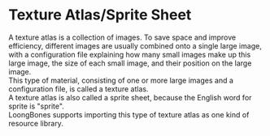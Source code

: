 # Texture Atlas/Sprite Sheet

A texture atlas is a collection of images. To save space and improve efficiency, different images are usually combined onto a single large image, with a configuration file explaining how many small images make up this large image, the size of each small image, and their position on the large image.
<br>
This type of material, consisting of one or more large images and a configuration file, is called a texture atlas.
<br>
A texture atlas is also called a sprite sheet, because the English word for sprite is "sprite".
<br>
LoongBones supports importing this type of texture atlas as one kind of resource library.
